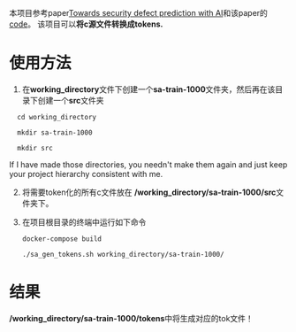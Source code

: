 本项目参考paper[Towards security defect prediction with AI](https://arxiv.org/pdf/1808.09897.pdfv)和该paper的[code](https://github.com/cmu-sei/sa-bAbI)。 该项目可以**将c源文件转换成tokens.**

# 使用方法


1. 在**working_directory**文件下创建一个**sa-train-1000**文件夹，然后再在该目录下创建一个**src**文件夹
  
```shell
  cd working_directory
```

```shell
  mkdir sa-train-1000
```

```shell
  mkdir src
```

If I have made those directories, you needn't make them again and just keep
your project hierarchy consistent with me.

2. 将需要token化的所有c文件放在 **/working_directory/sa-train-1000/src**文件夹下。
  
3. 在项目根目录的终端中运行如下命令

   ```shell
   docker-compose build
   ```

   ```shell
   ./sa_gen_tokens.sh working_directory/sa-train-1000/
   ```

# 结果

**/working_directory/sa-train-1000/tokens**中将生成对应的tok文件！